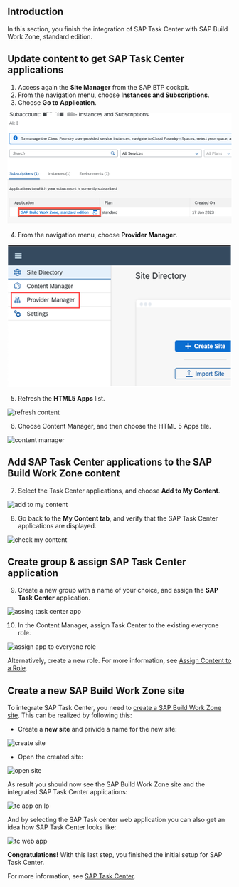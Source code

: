 ## Introduction

In this section, you finish the integration of SAP Task Center with SAP Build Work Zone, standard edition.

## Update content to get SAP Task Center applications

1. Access again the **Site Manager** from the SAP BTP cockpit.
2. From the navigation menu, choose **Instances and Subscriptions**.
3. Choose **Go to Application**.

![opem lp site manager](images/btp_open_bwz_site_manager.png)

4. From the navigation menu, choose **Provider Manager**.

![provider manager](images/btp_bwz_provider_manager.png)

5. Refresh the **HTML5 Apps** list.

![refresh content](images/btp_lp_refresh_content.png)

6. Choose Content Manager, and then choose the HTML 5 Apps tile.

![content manager](images/btp_lp_content_manager.png)

## Add SAP Task Center applications to the SAP Build Work Zone content

7. Select the Task Center applications, and choose **Add to My Content**.

![add to my content](images/btp_lp_add_2_my_content.png)

8. Go back to the **My Content tab**, and verify that the SAP Task Center applications are displayed.

![check my content](images/btp_lp_my_content_check.png)

## Create group & assign SAP Task Center application

9. Create a new group with a name of your choice, and assign the **SAP Task Center** application.

![assing task center app](images/btp_lp_assign_tc_app.png)

10. In the Content Manager, assign Task Center to the existing everyone role.

![assign app to everyone role](images/btp_assign_app_2_role.png)

Alternatively, create a new role. For more information, see [Assign Content to a Role](https://help.sap.com/viewer/8c8e1958338140699bd4811b37b82ece/Cloud/en-US/baeaf6ee364e48ac95dc09470281f174.html).

## Create a new SAP Build Work Zone site

To integrate SAP Task Center, you need to [create a SAP Build Work Zone site](https://help.sap.com/viewer/8c8e1958338140699bd4811b37b82ece/Cloud/en-US/5778444e0419462bb4060a66a5c20de0.html).
This can be realized by following this:

- Create a **new site** and privide a name for the new site:

![create site](images/btp_lp_create_site.png)

- Open the created site:

![open site](images/btp_lp_open_site.png)

As result you should now see the SAP Build Work Zone site and the integrated SAP Task Center applications:

![tc app on lp](images/btp_lp_tc_on_lp.png)

And by selecting the SAP Task center web application you can also get an idea how SAP Task Center looks like:

![tc web app](images/btp_tc_web_app.png)

**Congratulations!** With this last step, you finished the initial setup for SAP Task Center.

For more information, see [SAP Task Center](https://help.sap.com/viewer/product/TASK_CENTER/Cloud/en-US).